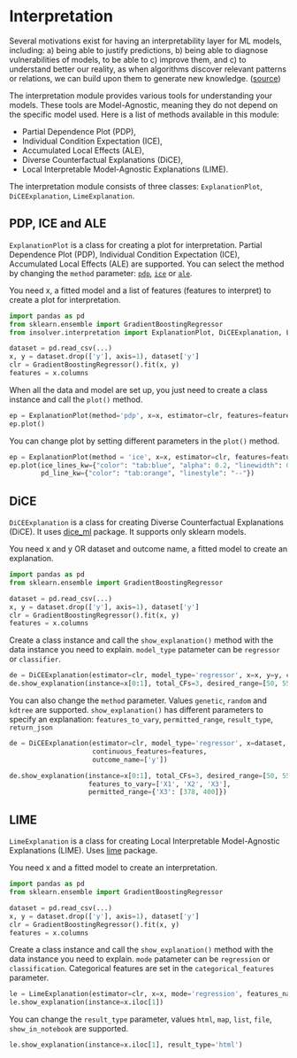 # Interpretation
Several motivations exist for having an interpretability layer for ML models, including: a) being able to justify predictions, b) being able to diagnose vulnerabilities of models, to be able to c) improve them, and c) to understand better our reality, as when algorithms discover relevant patterns or relations, we can build upon them to generate new knowledge. ([source](https://arxiv.org/pdf/2104.04144.pdf))

The interpretation module provides various tools for understanding your models. These tools are Model-Agnostic, meaning they do not depend on the specific model used. 
Here is a list of methods available in this module:
- Partial Dependence Plot (PDP), 
- Individual Condition Expectation (ICE), 
- Accumulated Local Effects (ALE),
- Diverse Counterfactual Explanations (DiCE),
- Local Interpretable Model-Agnostic Explanations (LIME).

The interpretation module consists of three classes: `ExplanationPlot`, `DiCEExplanation`, `LimeExplanation`.

## PDP, ICE and ALE
`ExplanationPlot` is a class for creating a plot for interpretation. Partial Dependence Plot (PDP), Individual Condition Expectation (ICE), Accumulated Local Effects (ALE) are supported.
You can select the method by changing the `method` parameter: [`pdp`](https://scikit-learn.org/stable/modules/generated/sklearn.inspection.PartialDependenceDisplay), [`ice`](https://scikit-learn.org/stable/modules/generated/sklearn.inspection.PartialDependenceDisplay) or [`ale`](https://docs.seldon.io/projects/alibi/en/latest/methods/ALE.html).

You need x, a fitted model and a list of features (features to interpret) to create a plot for interpretation.
```python
import pandas as pd
from sklearn.ensemble import GradientBoostingRegressor
from insolver.interpretation import ExplanationPlot, DiCEExplanation, LimeExplanation

dataset = pd.read_csv(...)
x, y = dataset.drop(['y'], axis=1), dataset['y']
clr = GradientBoostingRegressor().fit(x, y)
features = x.columns
```

When all the data and model are set up, you just need to create a class instance and call the `plot()` method.
```python
ep = ExplanationPlot(method='pdp', x=x, estimator=clr, features=features)
ep.plot()
```
You can change plot by setting different parameters in the `plot()` method.
```python
ep = ExplanationPlot(method = 'ice', x=x, estimator=clr, features=features)
ep.plot(ice_lines_kw={"color": "tab:blue", "alpha": 0.2, "linewidth": 0.2},
        pd_line_kw={"color": "tab:orange", "linestyle": "--"})
```

## DiCE
`DiCEExplanation` is a class for creating Diverse Counterfactual Explanations (DiCE). It uses [dice_ml](https://github.com/interpretml/DiCE) package. It supports only sklearn models.

You need x and y OR dataset and outcome name, a fitted model to create an explanation.
```python
import pandas as pd
from sklearn.ensemble import GradientBoostingRegressor

dataset = pd.read_csv(...)
x, y = dataset.drop(['y'], axis=1), dataset['y']
clr = GradientBoostingRegressor().fit(x, y)
features = x.columns
```
Create a class instance and call the `show_explanation()` method with the data instance you need to explain. `model_type` patameter can be `regressor` or `classifier`. 
```python
de = DiCEExplanation(estimator=clr, model_type='regressor', x=x, y=y, continuous_features=features)
de.show_explanation(instance=x[0:1], total_CFs=3, desired_range=[50, 55])
```
You can also change the `method` parameter. Values `genetic`, `random` and `kdtree` are supported.
`show_explanation()` has different parameters to specify an explanation: `features_to_vary`, `permitted_range`, `result_type`, `return_json`
```python
de = DiCEExplanation(estimator=clr, model_type='regressor', x=dataset, #set x as dataset and outcome_name
                     continuous_features=features, 
                     outcome_name=['y'])

de.show_explanation(instance=x[0:1], total_CFs=3, desired_range=[50, 55], 
                    features_to_vary=['X1', 'X2', 'X3'],
                    permitted_range={'X3': [378, 400]})
```

## LIME
`LimeExplanation` is a class for creating Local Interpretable Model-Agnostic Explanations (LIME). Uses [lime](https://github.com/marcotcr/lime) package.

You need x and a fitted model to create an interpretation.
```python
import pandas as pd
from sklearn.ensemble import GradientBoostingRegressor

dataset = pd.read_csv(...)
x, y = dataset.drop(['y'], axis=1), dataset['y']
clr = GradientBoostingRegressor().fit(x, y)
features = x.columns
```

Create a class instance and call the `show_explanation()` method with the data instance you need to explain. `mode` patameter can be `regression` or `classification`. Categorical features are set in the `categorical_features` parameter.
```python
le = LimeExplanation(estimator=clr, x=x, mode='regression', features_names=features)
le.show_explanation(instance=x.iloc[1])
```
You can change the `result_type` parameter, values `html`, `map`, `list`, `file`, `show_in_notebook` are supported.
```python
le.show_explanation(instance=x.iloc[1], result_type='html')
```
